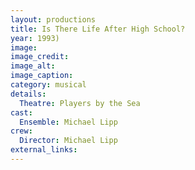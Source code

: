 ```yaml
---
layout: productions
title: Is There Life After High School?
year: 1993)
image: 
image_credit: 
image_alt:
image_caption:
category: musical
details:
  Theatre: Players by the Sea
cast:
  Ensemble: Michael Lipp
crew:
  Director: Michael Lipp
external_links:
---
```

